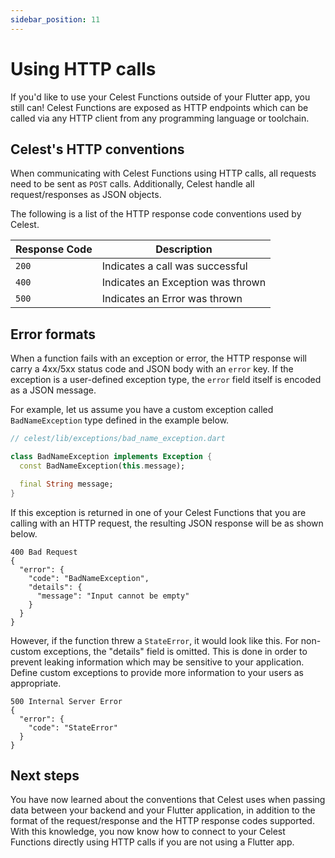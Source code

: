 ```yaml
---
sidebar_position: 11
---
```


# Using HTTP calls

If you'd like to use your Celest Functions outside of your Flutter app, you still can! Celest Functions are exposed as HTTP endpoints which can be called via any HTTP client from any programming language or toolchain.

## Celest's HTTP conventions

When communicating with Celest Functions using HTTP calls, all requests need to be sent as `POST` calls. Additionally, Celest handle all request/responses as JSON objects.

The following is a list of the HTTP response code conventions used by Celest.


| Response Code  | Description                                                   |
| --------- | ------------------------------------------------------------- |
| `200` | Indicates a call was successful |
| `400` | Indicates an Exception was thrown |
| `500` | Indicates an Error was thrown |

## Error formats

When a function fails with an exception or error, the HTTP response will carry a 4xx/5xx status code and JSON body with an `error` key. If the exception is a user-defined exception type, the `error` field itself is encoded as a JSON message.

For example, let us assume you have a custom exception called `BadNameException` type defined in the example below.

```dart
// celest/lib/exceptions/bad_name_exception.dart

class BadNameException implements Exception {
  const BadNameException(this.message);

  final String message;
}
```


If this exception is returned in one of your Celest Functions that you are calling with an HTTP request, the resulting JSON response will be as shown below. 

```
400 Bad Request
{
  "error": {
    "code": "BadNameException",
    "details": {
      "message": "Input cannot be empty"
    }
  }
}
```

However, if the function threw a `StateError`, it would look like this. For non-custom exceptions, the "details" field is omitted. This is done in order to prevent leaking information which may be sensitive to your application. Define custom exceptions to provide more information to your users as appropriate.

```
500 Internal Server Error
{
  "error": {
    "code": "StateError"
  }
}
```

## Next steps

You have now learned about the conventions that Celest uses when passing data between your backend and your Flutter application, in addition to the format of the request/response and the HTTP response codes supported. With this knowledge, you now know how to connect to your Celest Functions directly using HTTP calls if you are not using a Flutter app.
